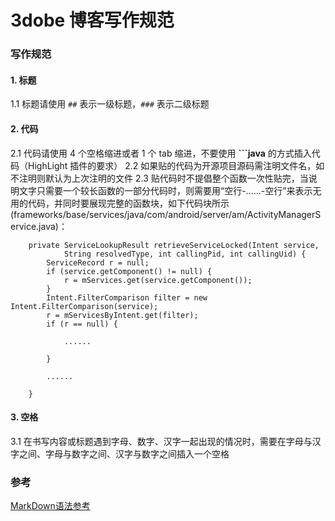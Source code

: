 # 3dobe 博客写作规范

### 写作规范

#### 1. 标题

1.1 标题请使用 ``##`` 表示一级标题，``###`` 表示二级标题

#### 2. 代码

2.1 代码请使用 4 个空格缩进或者 1 个 tab 缩进，不要使用 **```java** 的方式插入代码（HighLight 插件的要求）
2.2 如果贴的代码为开源项目源码需注明文件名，如不注明则默认为上次注明的文件
2.3 贴代码时不提倡整个函数一次性贴完，当说明文字只需要一个较长函数的一部分代码时，则需要用“空行-......-空行”来表示无用的代码，并同时要展现完整的函数块，如下代码块所示(frameworks/base/services/java/com/android/server/am/ActivityManagerService.java)：

        private ServiceLookupResult retrieveServiceLocked(Intent service,
                String resolvedType, int callingPid, int callingUid) {
            ServiceRecord r = null;
            if (service.getComponent() != null) {
                r = mServices.get(service.getComponent());
            }
            Intent.FilterComparison filter = new Intent.FilterComparison(service);
            r = mServicesByIntent.get(filter);
            if (r == null) {
                    
                ......
        
            }
            
            ......
        
        }

#### 3. 空格

3.1 在书写内容或标题遇到字母、数字、汉字一起出现的情况时，需要在字母与汉字之间、字母与数字之间、汉字与数字之间插入一个空格

### 参考

[MarkDown语法参考](http://wowubuntu.com/markdown/)
